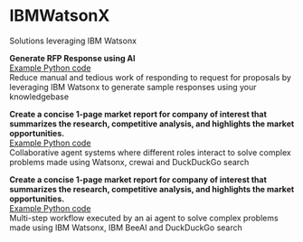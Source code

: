 # IBMWatsonX
Solutions leveraging IBM Watsonx

**Generate RFP Response using AI**\
[Example Python code](https://github.com/mayashenoi/IBMWatsonX/blob/main/WXResponseGenerationV7.py)\
Reduce manual and tedious work of responding to request for proposals by leveraging IBM Watsonx to generate sample responses using your knowledgebase

**Create a concise 1-page market report for company of interest that summarizes the research, competitive analysis, and highlights the market opportunities.**\
[Example Python code](https://github.com/mayashenoi/IBMWatsonX/blob/main/AgentCW.ipynb)\
Collaborative agent systems where different roles interact to solve complex problems made using Watsonx, crewai and DuckDuckGo search

**Create a concise 1-page market report for company of interest that summarizes the research, competitive analysis, and highlights the market opportunities.**\
[Example Python code](https://github.com/mayashenoi/IBMWatsonX/blob/main/BeeAIworkflows.ipynb)\
Multi-step workflow executed by an ai agent to solve complex problems made using IBM Watsonx, IBM BeeAI and DuckDuckGo search
